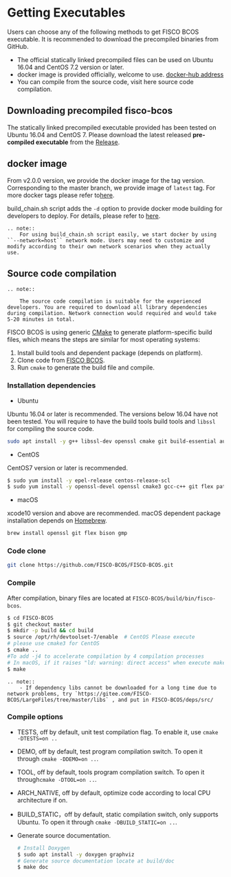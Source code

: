 # Getting Executables

Users can choose any of the following methods to get FISCO BCOS executable. It is recommended to download the precompiled binaries from GitHub.

- The official statically linked precompiled files can be used on Ubuntu 16.04 and CentOS 7.2 version or later.
- docker image is provided officially, welcome to use. [docker-hub address](https://hub.docker.com/r/fiscoorg/fiscobcos)
- You can compile from the source code, visit here source code compilation.

## Downloading precompiled fisco-bcos

The statically linked precompiled executable provided has been tested on Ubuntu 16.04 and CentOS 7. Please download the latest released **pre-compiled executable** from the [Release](https://github.com/FISCO-BCOS/FISCO-BCOS/releases).

## docker image

From v2.0.0 version, we provide the docker image for the tag version. Corresponding to the master branch, we provide image of `latest` tag. For more docker tags please refer to[here](https://hub.docker.com/r/fiscoorg/fiscobcos/tags).

build_chain.sh script adds the `-d` option to provide docker mode building for developers to deploy. For details, please refer to [here](../manual/build_chain.html#id4).

```eval_rst
.. note::
    For using build_chain.sh script easily, we start docker by using ``--network=host`` network mode. Users may need to customize and modify according to their own network scenarios when they actually use.

```

## Source code compilation

```eval_rst
.. note::

    The source code compilation is suitable for the experienced developers. You are required to download all library dependencies during compilation. Network connection would required and would take 5-20 minutes in total.
```

FISCO BCOS is using generic [CMake](https://cmake.org) to generate platform-specific build files, which means the steps are similar for most operating systems:
1.	Install build tools and dependent package (depends on platform).
2.	Clone code from [FISCO BCOS][FSICO-BCOS-GitHub].
3.	Run `cmake` to generate the build file and compile.

### Installation dependencies

- Ubuntu

Ubuntu 16.04 or later is recommended. The versions below 16.04 have not been tested. You will require to have the build tools build tools and `libssl` for compiling the source code.

```bash
sudo apt install -y g++ libssl-dev openssl cmake git build-essential autoconf texinfo flex patch bison libgmp-dev zlib1g-dev
```

- CentOS

CentOS7 version or later is recommended.

```bash
$ sudo yum install -y epel-release centos-release-scl
$ sudo yum install -y openssl-devel openssl cmake3 gcc-c++ git flex patch bison gmp-static devtoolset-7
```

- macOS

xcode10 version and above are recommended. macOS dependent package installation depends on [Homebrew](https://brew.sh/).

```bash
brew install openssl git flex bison gmp
```

### Code clone

```bash
git clone https://github.com/FISCO-BCOS/FISCO-BCOS.git
```

### Compile

After compilation, binary files are located at `FISCO-BCOS/build/bin/fisco-bcos`.

```bash
$ cd FISCO-BCOS
$ git checkout master
$ mkdir -p build && cd build
$ source /opt/rh/devtoolset-7/enable  # CentOS Please execute
# please use cmake3 for CentOS
$ cmake ..
#To add -j4 to accelerate compilation by 4 compilation processes
# In macOS, if it raises "ld: warning: direct access" when execute make command, please ignore it
$ make
```

```eval_rst
.. note::
    - If dependency libs cannot be downloaded for a long time due to network problems, try `https://gitee.com/FISCO-BCOS/LargeFiles/tree/master/libs` , and put in FISCO-BCOS/deps/src/
```

### Compile options

- TESTS, off by default, unit test compilation flag. To enable it, use `cmake -DTESTS=on ..`
- DEMO, off by default, test program compilation switch. To open it through `cmake -DDEMO=on ..`.
- TOOL, off by default, tools program compilation switch. To open it through`cmake -DTOOL=on ..`.
- ARCH_NATIVE, off by default, optimize code according to local CPU architecture if on.
- BUILD_STATIC，off by default, static compilation switch, only supports Ubuntu. To open it through `cmake -DBUILD_STATIC=on ..`.

- Generate source documentation.

    ```bash
    # Install Doxygen
    $ sudo apt install -y doxygen graphviz
    # Generate source documentation locate at build/doc
    $ make doc
    ```

[FSICO-BCOS-GitHub]:https://github.com/FISCO-BCOS/FISCO-BCOS
